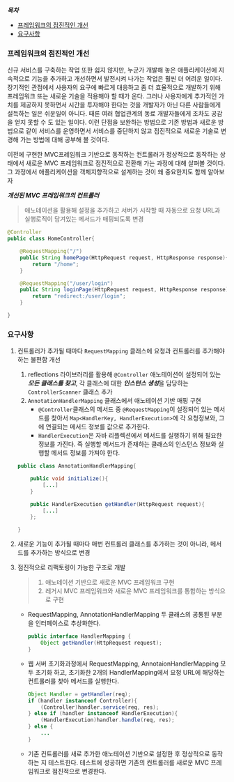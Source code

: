***목차***
- [프레임워크의 점진적인 개선](#프레임워크의-점진적인-개선)
- [요구사항](#요구사항)

### 프레임워크의 점진적인 개선


신규 서비스를 구축하는 작업 또한 쉽지 않지만, 누군가 개발해 놓은 애플리케이션에 지속적으로 기능을 추가하고 개선하면서 발전시켜 나가는 작업은 훨씬 더 어려운 일이다. 장기적인 관점에서 사용자의 요구에 빠르게 대응하고 좀 더 효율적으로 개발하기 위해 프레임워크 또는 새로운 기술을 적용해야 할 때가 온다. 그러나 사용자에게 추가적인 가치를 제공하지 못하면서 시간을 투자해야 한다는 것을 개발자가 아닌 다른 사람들에게 설득하는 일은 쉬운일이 아니다. 때론 여러 협업관계의 동료 개발자들에게 조차도 공감을 얻지 못할 수 도 있는 일이다. 이런 단점을 보완하는 방법으로 기존 방법과 새로운 방법으로 같이 서비스를 운영하면서 서비스를 중단하지 않고 점진적으로 새로운 기술로 변경해 가는 방법에 대해 공부해 볼 것이다.

이전에 구현한 MVC프레임워크 기반으로 동작하는 컨트롤러가 정상적으로 동작하는 상태에서 새로운 MVC 프레임워크로 점진적으로 전환해 가는 과정에 대해 살펴볼 것이다. 그 과정에서 애플리케이션을 객체지향적으로 설계하는 것이 왜 중요한지도 함께 알아보자

***개선된 MVC 프레임워크의 컨트롤러***

> 애노테이션을 활용해 설정을 추가하고 서버가 시작할 때 자동으로 요청 URL과 실행로직이 담겨있는 메서드가 매핑되도록 변경

```java
@Controller
public class HomeController{

	@RequestMapping("/")
	public String homePage(HttpRequest request, HttpResponse response){
		return "/home";
	}

	@RequestMapping("/user/login")
	public String loginPage(HttpRequest request, HttpResponse response){
		return "redirect:/user/login";
	}

}
```

### 요구사항

1. 컨트롤러가 추가될 때마다 `RequestMapping` 클래스에 요청과 컨트롤러를 추가해야 하는 불편함 개선
    1. reflections 라이브러리를 활용해 `@Controller` 애노테이션이 설정되어 있는 ***모든 클래스를 찾고***, 각 클래스에 대한 ***인스턴스 생성***을 담당하는 `ControllerScanner` 클래스 추가
    2. `AnnotationHandlerMapping` 클래스에서 애노테이션 기반 매핑 구현
        - `@Controller`클래스의 메서드 중 `@RequestMapping`이 설정되어 있는 메서드를 찾아서 `Map<HandlerKey, HandlerExecution>`에 각 요청정보와, 그에 연결되는 메서드 정보를 값으로 추가한다.
        - `HandlerExecution`은 자바 리플렉션에서 메서드를 실행하기 위해 필요한 정보를 가진다. 즉 실행할 메서드가 존재하는 클래스의 인스턴스 정보와 실행할 메서드 정보를 가져야 한다.

    ```java
    public class AnnotationHandlerMapping{

        public void initialize(){
            [...]
        }

        public HandlerExecution getHandler(HttpRequest request){
            [...]	
        };

    }
    ```

2. 새로운 기능이 추가될 때마다 매번 컨트롤러 클래스를 추가하는 것이 아니라, 메서드를 추가하는 방식으로 변경
3. 점진적으로 리팩토링이 가능한 구조로 개발

   > 1. 애노테이션 기반으로 새로운 MVC 프레임워크 구현
   > 2. 레거시 MVC 프레임워크와 새로운 MVC 프레임워크를 통합하는 방식으로 구현

   - RequestMapping, AnnotationHandlerMapping 두 클래스의 공통된 부분을 인터페이스로 추상화한다.

       ```java
       public interface HandlerMapping {
           Object getHandler(HttpRequest request);
       }
       ```

   - 웹 서버 초기화과정에서 RequestMapping, AnnotaionHandlerMapping 모두 초기화 하고, 초기화한 2개의 HandlerMapping에서 요청 URL에 해당하는 컨트롤러를 찾아 메서드를 실행한다.

       ```java
       Object Handler = getHandler(req);
       if (handler instanceof Controller){
           (Controller)handler.service(req, res);
       } else if (handler instanceof HandlerExecution){
           (HandlerExecution)handler.handle(req, res);
       } else {
           ...
       }
       ```

   - 기존 컨트롤러를 새로 추가한 애노테이션 기반으로 설정한 후 정상적으로 동작하는 지 테스트한다. 테스트에 성공하면 기존의 컨트롤러를 새로운 MVC 프레임워크로 점진적으로 변경한다.
